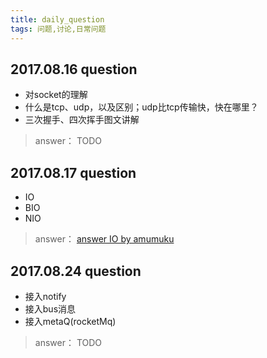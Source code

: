```yaml
---
title: daily_question
tags: 问题,讨论,日常问题
---
```


## 2017.08.16 question
* 对socket的理解
* 什么是tcp、udp，以及区别；udp比tcp传输快，快在哪里？ 
* 三次握手、四次挥手图文讲解

> answer： TODO

## 2017.08.17 question
* IO
* BIO
* NIO

> answer： [answer IO by amumuku](https://github.com/amumuku/daily_discussion/blob/master/io%20by%20amumuku.md) 

## 2017.08.24 question
* 接入notify
* 接入bus消息
* 接入metaQ(rocketMq)
> answer： TODO
